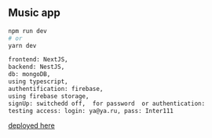 
##                       Music app


```bash
npm run dev
# or
yarn dev
```

```bash
frontend: NextJS, 
backend: NestJS,
db: mongoDB,
using typescript,
authentification: firebase,
using firebase storage,
signUp: switchedd off,  for password  or authentication: 
testing access: login: ya@ya.ru, pass: Inter111
```

[deployed here](https://trusting-hawking-f6ba47.netlify.app/) 
